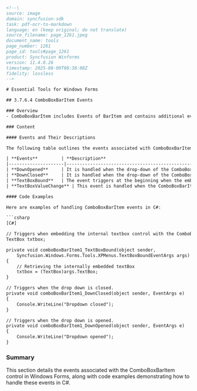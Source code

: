 ```html
<!--\
source: image
domain: syncfusion-sdk
task: pdf-ocr-to-markdown
language: en (keep original; do not translate)
source_filename: page_1261.jpeg
document_name: tools
page_number: 1261
page_id: tools#page_1261
product: Syncfusion Winforms
version: 11.4.0.26
timestamp: 2025-08-09T08:38:08Z
fidelity: lossless
-->

# Essential Tools for Windows Forms

## 3.7.6.4 ComboBoxBarItem Events

### Overview
- ComboBoxBarItem includes Events of BarItem and contains additional events specific to this section.

### Content

#### Events and Their Descriptions

The following table outlines the events associated with ComboBoxBarItem:

| **Events**         | **Description**                                                                 |
|---------------------|---------------------------------------------------------------------------------|
| **DownOpened**     | It is handled when the drop-down of the ComboBoxBarItem is opened.             |
| **DownClosed**     | It is handled when the drop-down of the ComboBoxBarItem is closed.             |
| **TextBoxBound**   | The event triggers at the beginning when the embedded text box is bound to the ComboBoxBarItem. |
| **TextBoxValueChange** | This event is handled when the ComboBoxBarItem's value is changed.        |

#### Code Examples

Here are examples of handling ComboBoxBarItem events in C#:

```csharp
[C#]

// Triggers when embedding the internal textbox control with the ComboBoxBarItem
TextBox txtbox;

private void comboBoxBarItem1_TextBoxBound(object sender,
    Syncfusion.Windows.Forms.Tools.XPMenus.TextBoxBoundEventArgs args)
{
    // Retrieving the internally embedded textBox
    txtbox = (TextBox)args.TextBox;
}

// Triggers when the drop down is closed.
private void comboBoxBarItem1_DownClosed(object sender, EventArgs e)
{
    Console.WriteLine("Dropdown closed");
}

// Triggers when the drop down is opened.
private void comboBoxBarItem1_DownOpened(object sender, EventArgs e)
{
    Console.WriteLine("Dropdown opened");
}
```

### Summary
This section details the events associated with the ComboBoxBarItem control in Windows Forms, along with code examples demonstrating how to handle these events in C#.

<!-- tags: [syncfusion, windows forms, comboboxbaritem, events, winforms] -->
```